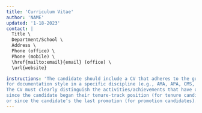 ```yaml
---
title: 'Curriculum Vitae'
author: 'NAME'
updated: '1-18-2023'
contact: |
  Title \
  Department/School \
  Address \  
  Phone (office) \
  Phone (mobile) \
  \href{mailto:email}{email} (office) \
  \url{website}

instructions: 'The candidate should include a CV that adheres to the guidelines 
for documentation style in a specific discipline (e.g., AMA, APA, CMS, MLA). 
The CV must clearly distinguish the activities/achievements that have occurred 
since the candidate began their tenure-track position (for tenure candidates) 
or since the candidate’s the last promotion (for promotion candidates).'
---
```







